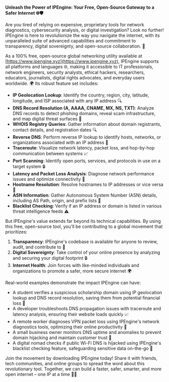 **Unleash the Power of IPEngine: Your Free, Open-Source Gateway to a Safer Internet 🌐🛡️**

Are you tired of relying on expensive, proprietary tools for network diagnostics, cybersecurity analysis, or digital investigation? Look no further! IPEngine is here to revolutionize the way you navigate the internet, with its unparalleled suite of advanced capabilities and commitment to transparency, digital sovereignty, and open-source collaboration. 🚀

As a 100% free, open-source global networking utility available at [https://www.ipengine.xyz](https://www.ipengine.xyz), IPEngine supports all platforms and languages 🌐, making it accessible to IT professionals, network engineers, security analysts, ethical hackers, researchers, educators, journalists, digital rights advocates, and everyday users worldwide. 🌍 Its robust feature set includes:

*   **IP Geolocation Lookup**: Identify the country, region, city, latitude, longitude, and ISP associated with any IP address 🔍
*   **DNS Record Resolution (A, AAAA, CNAME, MX, NS, TXT)**: Analyze DNS records to detect phishing domains, reveal scam infrastructure, and map digital threat surfaces 📡
*   **WHOIS Registry Queries**: Gather information about domain registrants, contact details, and registration dates 🔍
*   **Reverse DNS**: Perform reverse IP lookup to identify hosts, networks, or organizations associated with an IP address 🔑
*   **Traceroute**: Visualize network latency, packet loss, and hop-by-hop communication between systems 📈
*   **Port Scanning**: Identify open ports, services, and protocols in use on a target system 🔒
*   **Latency and Packet Loss Analysis**: Diagnose network performance issues and optimize connectivity 🔄
*   **Hostname Resolution**: Resolve hostnames to IP addresses or vice versa 📡
*   **ASN Information**: Gather Autonomous System Number (ASN) details, including AS Path, origin, and prefix lists 🔑
*   **Blacklist Checking**: Verify if an IP address or domain is listed in various threat intelligence feeds ⚠️

But IPEngine's value extends far beyond its technical capabilities. By using this free, open-source tool, you'll be contributing to a global movement that prioritizes:

1.  **Transparency**: IPEngine's codebase is available for anyone to review, audit, and contribute to 🤝
2.  **Digital Sovereignty**: Take control of your online presence by analyzing and securing your digital footprint 🔒
3.  **Internet Health**: Join forces with like-minded individuals and organizations to promote a safer, more secure internet 🌍

Real-world examples demonstrate the impact IPEngine can have:

*   A student verifies a suspicious scholarship domain using IP geolocation lookup and DNS record resolution, saving them from potential financial loss 💸
*   A developer troubleshoots DNS propagation issues with traceroute and latency analysis, ensuring their website loads quickly 📈
*   A remote worker diagnoses VPN packet loss using IPEngine's network diagnostics tools, optimizing their online productivity 🚀
*   A small business owner monitors DNS uptime and anomalies to prevent domain hijacking and maintain customer trust 💼
*   A digital nomad checks if public Wi-Fi DNS is hijacked using IPEngine's blacklist checking feature, safeguarding sensitive data on-the-go 📱

Join the movement by downloading IPEngine today! Share it with friends, tech communities, and online groups to spread the word about this revolutionary tool. Together, we can build a faster, safer, smarter, and more open internet – one IP at a time 🔑🌐